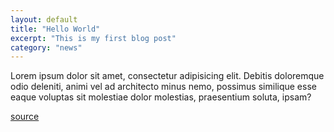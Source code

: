 ```yaml
---
layout: default
title: "Hello World"
excerpt: "This is my first blog post"
category: "news"
---
```


Lorem ipsum dolor sit amet, consectetur adipisicing elit. Debitis doloremque odio deleniti, animi vel ad architecto minus nemo, possimus similique esse eaque voluptas sit molestiae dolor molestias, praesentium soluta, ipsam?

[source](http://google.com)